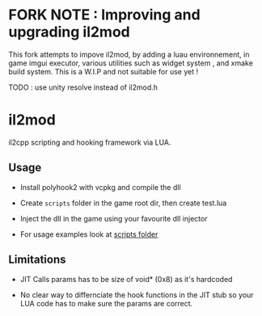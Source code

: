 # FORK NOTE : Improving and upgrading il2mod
This fork attempts to impove il2mod, by adding a luau environnement, in game imgui executor, various utilities such as widget system , and xmake build system. 
This is a W.I.P and not suitable for use yet !

TODO : use unity resolve instead of il2mod.h
# il2mod

il2cpp scripting and hooking framework via LUA.

## Usage

- Install polyhook2 with vcpkg and compile the dll
- Create `scripts` folder in the game root dir, then create test.lua
- Inject the dll in the game using your favourite dll injector

- For usage examples look at [scripts folder](./scripts/)

## Limitations

- JIT Calls params has to be size of void* (0x8) as it's hardcoded

- No clear way to differnciate the hook functions in the JIT stub so your LUA code has to make sure the params are correct.